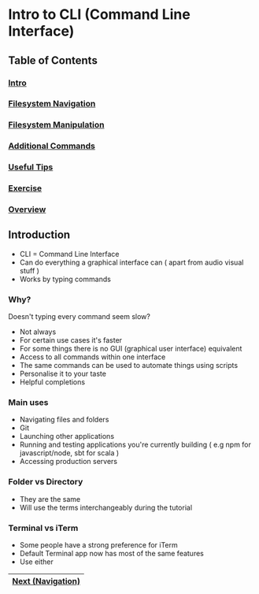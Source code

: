 # Intro to CLI (Command Line Interface)

## Table of Contents

### [Intro](#introduction)

### [Filesystem Navigation](Navigation.md)

### [Filesystem Manipulation](Manipulation.md)

### [Additional Commands](Additional.md)

### [Useful Tips](UsefulTips.md)

### [Exercise](Exercise/Exercise.md)

### [Overview](Overview.md)

## Introduction

-   CLI = Command Line Interface
-   Can do everything a graphical interface can ( apart from audio visual stuff )
-   Works by typing commands

### Why?

Doesn't typing every command seem slow?

-   Not always
-   For certain use cases it's faster
-   For some things there is no GUI (graphical user interface) equivalent
-   Access to all commands within one interface
-   The same commands can be used to automate things using scripts
-   Personalise it to your taste
-   Helpful completions

### Main uses

-   Navigating files and folders
-   Git
-   Launching other applications
-   Running and testing applications you're currently building ( e.g npm for javascript/node, sbt for scala )
-   Accessing production servers

### Folder vs Directory

-   They are the same
-   Will use the terms interchangeably during the tutorial

### Terminal vs iTerm

-   Some people have a strong preference for iTerm
-   Default Terminal app now has most of the same features
-   Use either

| [Next (Navigation)](Navigation.md) |
| ---------------------------------- |

